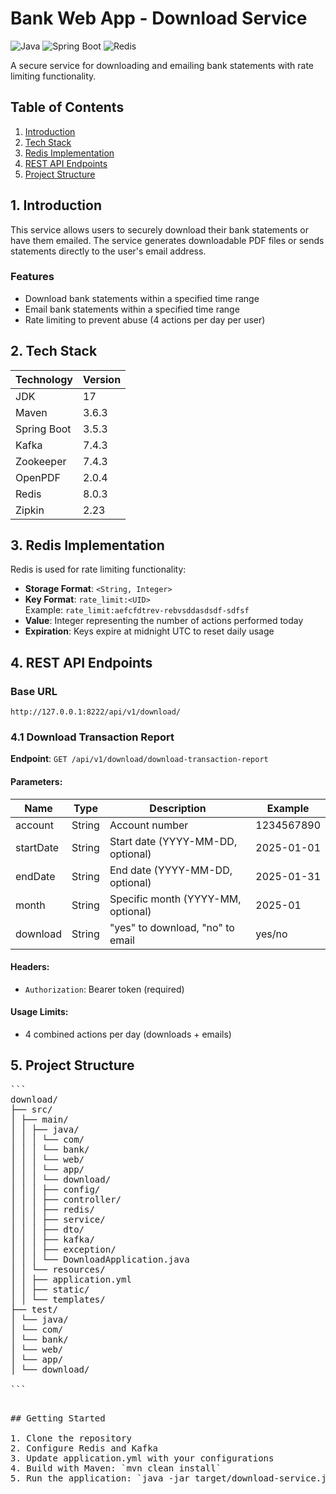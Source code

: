 # Bank Web App - Download Service

![Java](https://img.shields.io/badge/Java-17-blue)
![Spring Boot](https://img.shields.io/badge/Spring%20Boot-3.5.3-brightgreen)
![Redis](https://img.shields.io/badge/Redis-8.0.3-red)

A secure service for downloading and emailing bank statements with rate limiting functionality.

## Table of Contents
1. [Introduction](#1-introduction)
2. [Tech Stack](#2-tech-stack)
3. [Redis Implementation](#3-redis-implementation)
4. [REST API Endpoints](#4-rest-api-endpoints)
5. [Project Structure](#5-project-structure)

## 1. Introduction
This service allows users to securely download their bank statements or have them emailed. The service generates downloadable PDF files or sends statements directly to the user's email address.

### Features
- Download bank statements within a specified time range
- Email bank statements within a specified time range
- Rate limiting to prevent abuse (4 actions per day per user)

## 2. Tech Stack

| Technology       | Version   |
|------------------|-----------|
| JDK              | 17        |
| Maven            | 3.6.3     |
| Spring Boot      | 3.5.3     |
| Kafka            | 7.4.3     |
| Zookeeper        | 7.4.3     |
| OpenPDF          | 2.0.4     |
| Redis            | 8.0.3     |
| Zipkin           | 2.23      |

## 3. Redis Implementation
Redis is used for rate limiting functionality:

- **Storage Format**: `<String, Integer>`
- **Key Format**: `rate_limit:<UID>`  
  Example: `rate_limit:aefcfdtrev-rebvsddasdsdf-sdfsf`
- **Value**: Integer representing the number of actions performed today
- **Expiration**: Keys expire at midnight UTC to reset daily usage

## 4. REST API Endpoints

### Base URL
`http://127.0.0.1:8222/api/v1/download/`

### 4.1 Download Transaction Report
**Endpoint**: `GET /api/v1/download/download-transaction-report`

#### Parameters:
| Name        | Type     | Description                              | Example        |
|-------------|----------|------------------------------------------|----------------|
| account     | String   | Account number                           | 1234567890     |
| startDate   | String   | Start date (YYYY-MM-DD, optional)        | 2025-01-01    |
| endDate     | String   | End date (YYYY-MM-DD, optional)          | 2025-01-31    |
| month       | String   | Specific month (YYYY-MM, optional)       | 2025-01       |
| download    | String   | "yes" to download, "no" to email         | yes/no         |

#### Headers:
- `Authorization`: Bearer token (required)

#### Usage Limits:
- 4 combined actions per day (downloads + emails)

## 5. Project Structure

<pre markdown="1">
```
download/
├── src/
│ ├── main/
│ │ ├── java/
│ │ │ └── com/
│ │ │ └── bank/
│ │ │ └── web/
│ │ │ └── app/
│ │ │ └── download/
│ │ │ ├── config/
│ │ │ ├── controller/
│ │ │ ├── redis/
│ │ │ ├── service/
│ │ │ ├── dto/
│ │ │ ├── kafka/
│ │ │ ├── exception/
│ │ │ └── DownloadApplication.java
│ │ └── resources/
│ │ ├── application.yml
│ │ ├── static/
│ │ └── templates/
├── test/
│ └── java/
│ └── com/
│ └── bank/
│ └── web/
│ └── app/
│ └── download/

```
<pre>

## Getting Started

1. Clone the repository
2. Configure Redis and Kafka
3. Update application.yml with your configurations
4. Build with Maven: `mvn clean install`
5. Run the application: `java -jar target/download-service.jar`